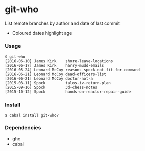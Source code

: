 git-who
=================

List remote branches by author and date of last commit
 - Coloured dates highlight age

### Usage

```shell
$ git-who
[2016-06-10] James Kirk    shore-leave-locations
[2016-06-17] James Kirk    harry-mudd-emails
[2016-05-24] Leonard McCoy reasons-spock-not-fit-for-command
[2016-06-21] Leonard McCoy dead-officers-list
[2016-06-21] Leonard McCoy doctor-not-a
[2015-03-11] Spock         talos-iv-return-plan
[2015-09-16] Spock         3d-chess-notes
[2015-10-12] Spock         hands-on-reactor-repair-guide
```

### Install
```shell
$ cabal install git-who?
```

### Dependencies
 - ghc
 - cabal